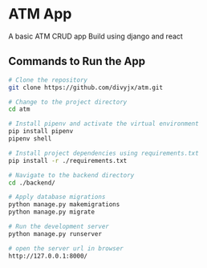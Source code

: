 # ATM App
A basic ATM CRUD app Build using django and react
## Commands to Run the App

```bash
# Clone the repository
git clone https://github.com/divyjx/atm.git

# Change to the project directory
cd atm

# Install pipenv and activate the virtual environment
pip install pipenv
pipenv shell

# Install project dependencies using requirements.txt
pip install -r ./requirements.txt

# Navigate to the backend directory
cd ./backend/

# Apply database migrations
python manage.py makemigrations
python manage.py migrate

# Run the development server
python manage.py runserver

# open the server url in browser
http://127.0.0.1:8000/
```
